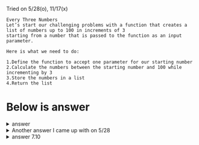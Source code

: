 Tried on 5/28(o), 11/17(x)


```
Every Three Numbers
Let’s start our challenging problems with a function that creates a list of numbers up to 100 in increments of 3 
starting from a number that is passed to the function as an input parameter. 

Here is what we need to do:

1.Define the function to accept one parameter for our starting number
2.Calculate the numbers between the starting number and 100 while incrementing by 3
3.Store the numbers in a list
4.Return the list
```

# Below is answer
<details>
  <summary>answer</summary>
  
  ```py
  def some_function(start):
      #2.3.4
      return list(range(start,101,3)) 
  ```
</details>

<details>
  <summary>Another answer I came up with on 5/28</summary>

  ```py

  def increase_by_three(starting_number):
      lst = []

      while starting_number<=100:
          lst.append(starting_number)
          starting_number += 3
      return lst
  
  print(increase_by_three(88))        #[88, 91, 94, 97, 100]
  
  ```
</details>

<details>
  <summary>answer 7.10</summary>
  
  ```py
  def every_three_numbers(starting_number:int) -> list:
      return list(range(starting_number, 101, 3))
  ```
</details>
